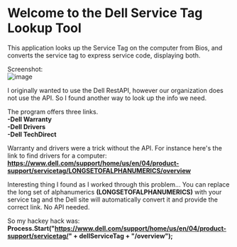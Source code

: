 # Welcome to the Dell Service Tag Lookup Tool 

This application looks up the Service Tag on the computer from Bios, and converts the service tag to express service code, displaying both. 

Screenshot:<br>
![image](https://user-images.githubusercontent.com/48245017/76416099-cde44e80-6370-11ea-9231-748bb49703bb.png)

I originally wanted to use the Dell RestAPI, however our organization does not use the API. So I found another way to look up the info we need. 

The program offers three links.<br>
<b>-Dell Warranty<br>
-Dell Drivers<br>
-Dell TechDirect<br></b>

Warranty and drivers were a trick without the API. For instance here's the link to find drivers for a computer: <br>
<b>https://www.dell.com/support/home/us/en/04/product-support/servicetag/LONGSETOFALPHANUMERICS/overview</b>

Interesting thing I found as I worked through this problem... You can replace the long set of alphanumerics <b>(LONGSETOFALPHANUMERICS)</b> with your service tag and the Dell site will automatically convert it and provide the correct link. No API needed.

So my hackey hack was: <br>
<b>Process.Start("https://www.dell.com/support/home/us/en/04/product-support/servicetag/" + dellServiceTag + "/overview");</b>
